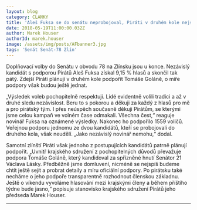 ```yaml
---
layout: blog
category: CLANKY
title: 'Aleš Fuksa se do senátu neprobojoval, Piráti v druhém kole nejspíše podpoří Goláně'
date: 2018-05-19T11:00:00.032Z
author: Marek Houser
authorId: marek.houser
image: /assets/img/posts/AFbanner3.jpg
tags: 'Senát Senát-78 Zlín'
---
```

Doplňovací volby do Senátu v obvodu 78 na Zlínsku jsou u konce. Nezávislý kandidát s podporou Pirátů Aleš Fuksa získal 9,15 % hlasů a skončil tak pátý. Zdejší Piráti plánují v druhém kole podpořit Tomáše Goláně, o míře podpory však budou ještě jednat.

„Výsledek voleb pochopitelně respektuji. Lidé evidentně volili tradici a až v druhé sledu nezávislost. Beru to s pokorou a děkuji za každý z hlasů pro mě a pro pirátský tým. I přes neúspěch současně děkuji Pirátům, se kterými jsme celou kampaň ve volném čase odmakali. Všechna čest,“ reaguje novinář Fuksa na oznámené výsledky. Nakonec ho podpořilo 1559 voličů. Veřejnou podporu jednomu ze dvou kandidátů, kteří se probojovali do druhého kola, však neudělí. „Jako nezávislý novinář nemohu,“ dodal.

Samotní zlínští Piráti však jednoho z postupujících kandidátů patrně plánují podpořit. „Uvnitř krajského sdružení z pochopitelných důvodů převažuje podpora Tomáše Goláně, který kandidoval za spřízněné hnutí Senátor 21 Václava Lásky. Předběžně jsme domluvení, nicméně se nejspíš budeme chtít ještě sejít a probrat detaily a míru oficiální podpory. Po pirátsku také necháme o jeho podpoře transparentně rozhodnout členskou základnu. Ještě o víkendu vyvoláme hlasování mezi krajskými členy a během příštího týdne bude jasno,“ popisuje stanovisko krajského sdružení Pirátů jeho předseda Marek Houser.

- - -
